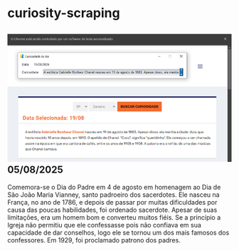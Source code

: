 # curiosity-scraping
![Budget](./execucao.png)
05/08/2025
-
Comemora-se o Dia do Padre em 4 de agosto em homenagem ao Dia de São João Maria Vianney, santo padroeiro dos sacerdotes. Ele nasceu na França, no ano de 1786, e depois de passar por muitas dificuldades por causa das poucas habilidades, foi ordenado sacerdote. Apesar de suas limitações, era um homem bom e converteu muitos fiéis. Se a princípio a Igreja não permitiu que ele confessasse pois não confiava em sua capacidade de dar conselhos, logo ele se tornou um dos mais famosos dos confessores. Em 1929, foi proclamado patrono dos padres.
